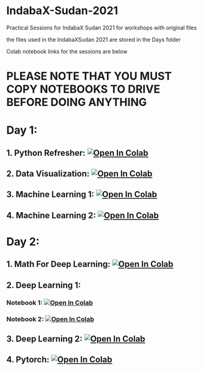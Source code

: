 # IndabaX-Sudan-2021
Practical Sessions for IndabaX Sudan 2021 for workshops with original files

the files used in the IndabaXSudan 2021 are stored in the Days folder

Colab notebook links for the sessions are below

# PLEASE NOTE THAT YOU MUST COPY NOTEBOOKS TO DRIVE BEFORE DOING ANYTHING

# Day 1:
## 1. Python Refresher: [![Open In Colab](https://colab.research.google.com/assets/colab-badge.svg)](https://colab.research.google.com/github/amro-coder/first_proj/blob/master/Copy_of_Python_Refresher.ipynb)

## 2. Data Visualization: [![Open In Colab](https://colab.research.google.com/assets/colab-badge.svg)](https://colab.research.google.com/drive/1Puc9-nHX4B6XdI1zQQHJHIJgmqXRB-5Z#scrollTo=qyzPn9kKdsUL)

## 3. Machine Learning 1: [![Open In Colab](https://colab.research.google.com/assets/colab-badge.svg)](https://colab.research.google.com/drive/1oizA9Fmc8oEt21AsWWoagi82BFFfQQtf?usp=sharing)

## 4. Machine Learning 2: [![Open In Colab](https://colab.research.google.com/assets/colab-badge.svg)](https://colab.research.google.com/github/Ahmed-5/IndabaX-Sudan-2021/blob/master/Day1/4.Machine_Learning_2.ipynb)

# Day 2:
## 1. Math For Deep Learning: [![Open In Colab](https://colab.research.google.com/assets/colab-badge.svg)](https://colab.research.google.com/github/Ahmed-5/IndabaX-Sudan-2021/blob/master/Day2/1.Mathematics_for_Deep_Learning.ipynb)

## 2. Deep Learning 1: 
   ### Notebook 1: [![Open In Colab](https://colab.research.google.com/assets/colab-badge.svg)](https://colab.research.google.com/github/Ahmed-5/IndabaX-Sudan-2021/blob/master/Day2/2.Deep_Learning_1.ipynb)
   ### Notebook 2: [![Open In Colab](https://colab.research.google.com/assets/colab-badge.svg)](https://colab.research.google.com/drive/1vfmGiM5cKHFFnIGhlhA8h7rLNKCCSyMQ#scrollTo=D047BUOIm-gx)

## 3. Deep Learning 2: [![Open In Colab](https://colab.research.google.com/assets/colab-badge.svg)](https://colab.research.google.com/github/Ahmed-5/IndabaX-Sudan-2021/blob/master/Day2/3.Deep_Learning_2.ipynb)

## 4. Pytorch: [![Open In Colab](https://colab.research.google.com/assets/colab-badge.svg)](https://colab.research.google.com/github/Ahmed-5/IndabaX-Sudan-2021/blob/master/Day2/4.Pytorch_feedforward_nets.ipynb)
